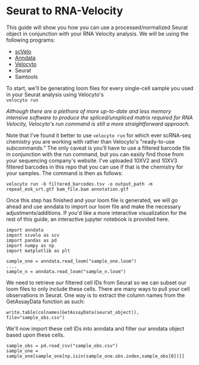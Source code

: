 # Seurat to RNA-Velocity

This guide will show you how you can use a processed/normalized Seurat object in conjunction with your RNA Velocity analysis. 
We will be using the following programs: <br>

- [scVelo](https://github.com/theislab/scvelo)
- [Anndata](https://icb-anndata.readthedocs-hosted.com/en/stable/)
- [Velocyto](http://velocyto.org/)
- Seurat
- Samtools

To start, we'll be generating loom files for every single-cell sample you used in your Seurat analysis using Velocyto's <br>```velocyto run```

*Although there are a plethora of more up-to-date and less memory intensive software to produce the spliced/unspliced matrix required
for RNA Velocity, Velocyto's run command is still a more straightforward approach.*

Note that I've found it better to use ```velocyto run``` for which ever scRNA-seq chemistry you are working with rather than Velocyto's "ready-to-use subcommands." 
The only caveat is you'll have to use a filtered barcode file in conjunction with the run command, but you can easily find those from
your sequencing company's website. I've uploaded 10XV2 and 10XV3 filtered barcodes in this repo that you can use if that is the
chemistry for your samples. The command is then as follows:

```
velocyto run -b filtered_barcodes.tsv -o output_path -m repeat_msk_srt.gtf bam_file.bam annotation.gtf
```
Once this step has finished and your loom file is generated, we will go ahead and use anndata to import our loom file and make the necessary adjustments/additions. If you'd like a more interactive visualization for the rest of this guide,
an interactive jupyter notebook is provided here.

```
import anndata
import scvelo as scv
import pandas as pd
import numpy as np
import matplotlib as plt

sample_one = anndata.read_loom("sample_one.loom")
....
sample_n = anndata.read_loom("sample_n.loom")
```

We need to retrieve our filtered cell IDs from Seurat so we can subset our loom files to only include these cells. There are many
ways to pull your cell observations in Seurat.  One way is to extract the column names from the GetAssayData function as such:

```
write.table(colnames(GetAssayData(seurat_object)), file="sample_obs.csv")
```
We'll now import these cell IDs into anndata and filter our anndata object based upon these cells. 

```
sample_obs = pd.read_csv("sample_obs.csv")
sample_one = sample_one[sample_one[np.isin(sample_one.obs.index,sample_obs[0])]]
```


